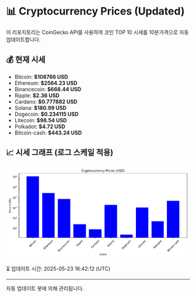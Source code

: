 
# 📊 Cryptocurrency Prices (Updated)

이 리포지토리는 CoinGecko API를 사용하여 코인 TOP 10 시세를 10분가격으로 자동 업데이트합니다.

## 💰 현재 시세
- Bitcoin: **$108766 USD**
- Ethereum: **$2564.23 USD**
- Binancecoin: **$668.44 USD**
- Ripple: **$2.36 USD**
- Cardano: **$0.777882 USD**
- Solana: **$180.99 USD**
- Dogecoin: **$0.234115 USD**
- Litecoin: **$98.54 USD**
- Polkadot: **$4.72 USD**
- Bitcoin-cash: **$443.24 USD**

## 📈 시세 그래프 (로그 스케일 적용)
![Crypto Prices](crypto_prices.png)

⏳ 업데이트 시간: 2025-05-23 16:42:12 (UTC)

---
자동 업데이트 봇에 의해 관리됩니다.
